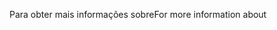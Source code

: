 <span data-ttu-id="32fc4-101">Para obter mais informações sobre</span><span class="sxs-lookup"><span data-stu-id="32fc4-101">For more information about</span></span>